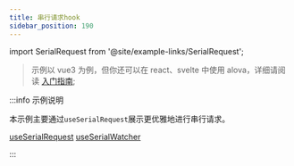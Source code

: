 ```yaml
---
title: 串行请求hook
sidebar_position: 190
---
```


import SerialRequest from '@site/example-links/SerialRequest';

> 示例以 vue3 为例，但你还可以在 react、svelte 中使用 alova，详细请阅读 [入门指南](../get-started/overview);

<SerialRequest></SerialRequest>

:::info 示例说明

本示例主要通过`useSerialRequest`展示更优雅地进行串行请求。

[useSerialRequest](../strategy/useSerialRequest)
[useSerialWatcher](../strategy/useSerialWatcher)

:::
